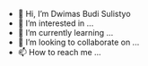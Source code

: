 - 👋 Hi, I’m Dwimas Budi Sulistyo
- 👀 I’m interested in ...
- 🌱 I’m currently learning ...
- 💞️ I’m looking to collaborate on ...
- 📫 How to reach me ...

<!---
lord-dwimas/lord-dwimas is a ✨ special ✨ repository because its `README.md` (this file) appears on your GitHub profile.
You can click the Preview link to take a look at your changes.
--->
